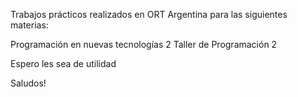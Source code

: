Trabajos prácticos realizados en ORT Argentina para las siguientes materias:

Programación en nuevas tecnologías 2
Taller de Programación 2

Espero les sea de utilidad

Saludos!